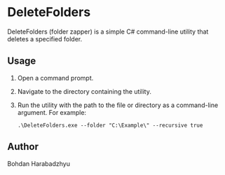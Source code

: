# DeleteFolders
DeleteFolders (folder zapper) is a simple C# command-line utility that deletes a specified folder.

## Usage

1. Open a command prompt.
2. Navigate to the directory containing the utility.
3. Run the utility with the path to the file or directory as a command-line argument. For example:

    ```
    .\DeleteFolders.exe --folder "C:\Example\" --recursive true
    ```

## Author

Bohdan Harabadzhyu
